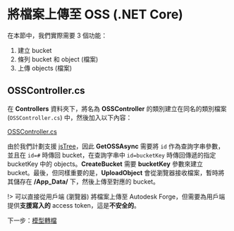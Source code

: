 # 將檔案上傳至 OSS (.NET Core)

在本節中，我們實際需要 3 個功能：

1. 建立 bucket
2. 條列 bucket 和 object (檔案)
3. 上傳 objects (檔案)

## OSSController.cs

在 **Controllers** 資料夾下，將名為 **OSSController** 的類別建立在同名的類別檔案 (`OSSController.cs`) 中，然後加入以下內容：

[OSSController.cs](_snippets/viewmodels/netcore/OSSController.cs ':include :type=code csharp')

由於我們計劃支援 [jsTree](https://www.jstree.com/)，因此 **GetOSSAsync** 需要將 `id` 作為查詢字串參數，並且在 `id=#` 時傳回 bucket，在查詢字串中 `id=bucketKey` 時傳回傳遞的指定 bucketKey 中的 objects。**CreateBucket** 需要 **bucketKey** 參數來建立 bucket。最後，但同樣重要的是，**UploadObject** 會從瀏覽器接收檔案，暫時將其儲存在 **/App_Data/** 下，然後上傳至對應的 bucket。

!> 可以直接從用戶端 (瀏覽器) 將檔案上傳至 Autodesk Forge，但需要為用戶端提供**支援寫入的** access token，這是**不安全的**。

下一步：[模型轉檔](/zh-TW/modelderivative/translate/)

